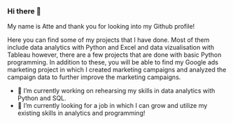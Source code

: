 ### Hi there 👋

My name is Atte and thank you for looking into my Github profile!

Here you can find some of my projects that I have done. Most of them include data analytics with Python and Excel and data vizualisation with Tableau however, there are a few projects that are done with basic Python programming. In addition to these, you will be able to find my Google ads marketing project in which I created marketing campaigns and analyzed the campaign data to further improve the marketing campaigns.


- 🔭 I’m currently working on rehearsing my skills in data analytics with Python and SQL.
- 🌱 I’m currently looking for a job in which I can grow and utilize my existing skills in analytics and programming!

